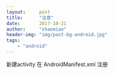```yaml
---
layout:     post
title:      "注意"
date:       2017-10-21
author:     "shaomiao"
header-img: "img/post-bg-android.jpg"
tags:
    - "android"
---
```

新建activity 在 AndroidManifest.xml 注册
